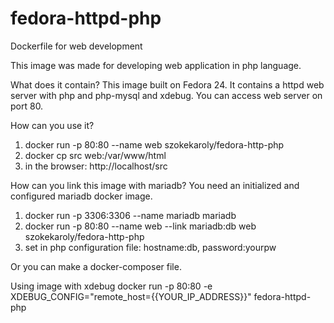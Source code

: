 # fedora-httpd-php
Dockerfile for web development

This image was made for developing web application in php language.

What does it contain?
This image built on Fedora 24. It contains a httpd web server with php and php-mysql and xdebug.
You can access web server on port 80.

How can you use it?

1. docker run -p 80:80 --name web szokekaroly/fedora-http-php
2. docker cp src web:/var/www/html
3. in the browser: http://localhost/src

How can you link this image with mariadb?
  You need an initialized and configured mariadb docker image.

1. docker run -p 3306:3306 --name mariadb mariadb
2. docker run -p 80:80 --name web --link mariadb:db web szokekaroly/fedora-http-php
3. set in php configuration file: hostname:db, password:yourpw

  Or you can make a docker-composer file.

Using image with xdebug
  docker run -p 80:80 -e XDEBUG_CONFIG="remote_host={{YOUR_IP_ADDRESS}}" fedora-httpd-php

